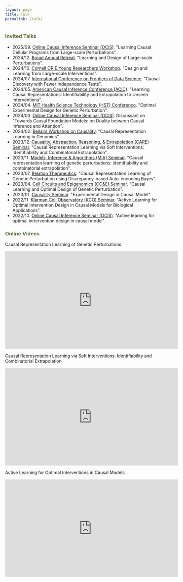 ```yaml
---
layout: page
title: Talk
permalink: /talk/
---
```

### <span style="color:#556B2F">Invited Talks

- 2025/09. [Online Causal Inference Seminar (OCIS)](https://sites.google.com/view/ocis/home). "Learning Causal Cellular Programs from Large-scale Perturbations".
- 2024/12. [Broad Annual Retreat](https://www.broadinstitute.org). "Learning and Design of Large-scale Perturbations".
- 2024/10. [Cornell ORIE Young Researchers Workshop](https://www.engineering.cornell.edu/orie-events/young-researchers-workshop-2024). "Design and Learning from Large-scale Interventions".
- 2024/07. [International Conference on Frontiers of Data Science](https://www.zjuyh.com/data2024en/rb/?language=en-us). "Causal Discovery with Fewer Independence Tests".
- 2024/05. [American Causal Inference Conference (ACIC)](https://sci-info.org/annual-meeting/). "Learning Causal Representations: Identifiability and Extrapolation to Unseen Interventions".
- 2024/04. [MIT Health Science Technology (HST) Conference](https://ilp.mit.edu/HST24). "Optimal Experimental Design for Genetic Perturbation".
- 2024/03. [Online Causal Inference Seminar (OCIS)](https://sites.google.com/view/ocis/home). Discussant on "Towards Causal Foundation Models: on Duality between Causal Inference and Attention".
- 2024/02. [Bellairs Workshop on Causality](https://bclworkshop.github.io/2024/#attendees). "Causal Representation Learning in Genomics".
- 2023/12. [Causality, Abstraction, Reasoning, &amp; Extrapolation (CARE) Seminar](https://portal.valencelabs.com/care). "Causal Representation Learning via Soft Interventions: Identifiability and Combinatorial Extrapolation".
- 2023/11. [Models, Inference &amp; Algorithms (MIA) Seminar](https://www.broadinstitute.org/talks/fall-2023/mia). "Causal representation learning of genetic perturbations: identifiability and combinatorial extrapolation".
- 2023/07. [Relation Therapeutics](https://www.relationrx.com). "Causal Representation Learning of Genetic Perturbation using Discrepancy-based Auto-encoding Bayes".
- 2023/04. [Cell Circuits and Epigenomics (CC&amp;E) Seminar](https://www.broadinstitute.org/genomeregulation-cellcircuitry-epigenomics). "Causal Learning and Optimal Design of Genetic Perturbation".
- 2023/01. [Causality Seminar](https://sites.google.com/view/zhigao-guo/causality-seminar). "Experimental Design in Causal Model".
- 2022/11. [Klarman Cell Observatory (KCO) Seminar](https://www.broadinstitute.org/klarman-cell-observatory). "Active Learning for Optimal Intervention Design in Causal Models for Biological Applications".
- 2022/10. [Online Causal Inference Seminar (OCIS)](https://sites.google.com/view/ocis/home). "Active learning for optimal inrtervention design in causal model".

### <span style="color:#556B2F">Online Videos

Causal Representation Learning of Genetic Perturbations

<iframe width="560" height="315" src="https://www.youtube.com/embed/26T3egzyhTQ?si=KU6VU7_TVgXd7E2i" title="YouTube video player" frameborder="0" allow="accelerometer; autoplay; clipboard-write; encrypted-media; gyroscope; picture-in-picture; web-share" allowfullscreen></iframe>

<br />

Causal Representation Learning via Soft Interventions: Identifiability and Combinatorial Extrapolation

<iframe width="560" height="315" src="https://www.youtube.com/embed/vDZ_r4hP83o?si=v83tYKlT2w2sCw-y" title="YouTube video player" frameborder="0" allow="accelerometer; autoplay; clipboard-write; encrypted-media; gyroscope; picture-in-picture; web-share" allowfullscreen></iframe>

<br />

Active Learning for Optimal Interventions in Causal Models

<iframe width="560" height="315" src="https://www.youtube.com/embed/-UKCRvf5SGc?si=Z3H3QX2JAnVJTnAf" title="YouTube video player" frameborder="0" allow="accelerometer; autoplay; clipboard-write; encrypted-media; gyroscope; picture-in-picture; web-share" allowfullscreen></iframe>

